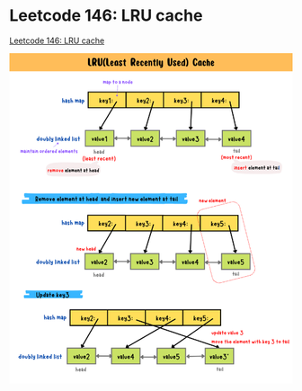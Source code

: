 # Leetcode 146: LRU cache
[Leetcode 146: LRU cache]()

![lru-cache-summary-card](https://github.com/ClaireLee22/Leetcode/blob/main/Leetcode%20146-LRU%20cache/images/LRU%20cache.png)

